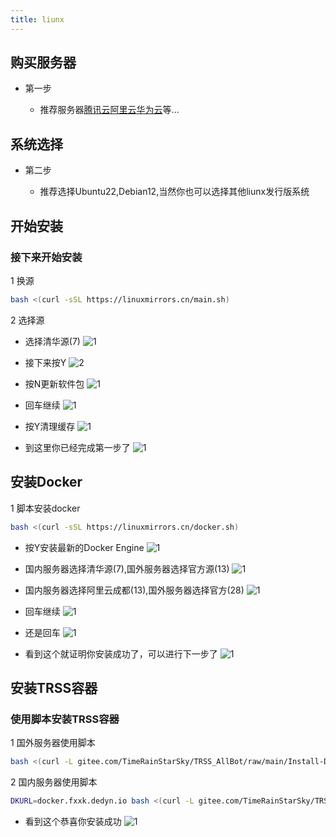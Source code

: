 ```yaml
---
title: liunx
---
```


## 购买服务器

- 第一步

  - 推荐服务器[腾讯云](https://cloud.tencent.com)[阿里云](https://www.aliyun.com)[华为云](https://activity.huaweicloud.com)等...

## 系统选择

- 第二步

  - 推荐选择Ubuntu22,Debian‌12,当然你也可以选择其他liunx发行版系统
  
## 开始安装

### 接下来开始安装

1 换源
```bash
bash <(curl -sSL https://linuxmirrors.cn/main.sh)
```

2 选择源

- 选择清华源(7)
![1](https://img.vinua.cn/images/IWuJw.jpg)

- 接下来按Y
![2](https://img.vinua.cn/images/IWJM2.jpg)

- 按N更新软件包
![1](https://img.vinua.cn/images/IWZpA.jpg)

- 回车继续
![1](https://img.vinua.cn/images/IWg0R.jpg)

- 按Y清理缓存
![1](https://img.vinua.cn/images/IWhBW.jpg)

- 到这里你已经完成第一步了
![1](https://img.vinua.cn/images/IWsLQ.jpg)

## 安装Docker

1 脚本安装docker

```bash
bash <(curl -sSL https://linuxmirrors.cn/docker.sh)
```
- 按Y安装最新的Docker Engine
![1](https://img.vinua.cn/images/IWnB7.jpg)

- 国内服务器选择清华源(7),国外服务器选择官方源(13)
![1](https://img.vinua.cn/images/IWCLD.jpg)

- 国内服务器选择阿里云成都(13),国外服务器选择官方(28)
![1](https://img.vinua.cn/images/IWYxU.jpg)

- 回车继续
![1](https://img.vinua.cn/images/IWdGL.jpg)

- 还是回车
![1](https://img.vinua.cn/images/IWk4l.jpg)

- 看到这个就证明你安装成功了，可以进行下一步了
![1](https://img.vinua.cn/images/IW8zi.jpg)

## 安装TRSS容器

### 使用脚本安装TRSS容器

1 国外服务器使用脚本
```bash
bash <(curl -L gitee.com/TimeRainStarSky/TRSS_AllBot/raw/main/Install-Docker.sh)
```

2 国内服务器使用脚本
```bash
DKURL=docker.fxxk.dedyn.io bash <(curl -L gitee.com/TimeRainStarSky/TRSS_AllBot/raw/main/Install-Docker.sh)
```
- 看到这个恭喜你安装成功
![1](https://img.vinua.cn/images/IWoZ1.jpg)


